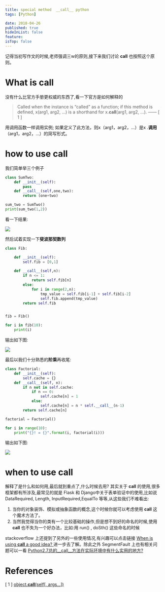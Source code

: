 ```yaml
---
title: special method  __call__ python
tags: [Python]

date: 2018-04-26
published: true
hideInList: false
feature: 
isTop: false
---
```








记得当初写作文的时候,老师强调三w的原则,接下来我们讨论 __call__ 也按照这个原则。

# What is __call__
没有什么比官方手册更权威的东西了,看一下官方是如何解释的
>Called when the instance is “called” as a function; if this method is defined, x(arg1, arg2, ...) is a shorthand for x.__call__(arg1, arg2, ...). —— [ 1 ]

用调用函数一样调用实例; 如果定义了此方法，则x（arg1，arg2，...）是x .__调用__（arg1，arg2，...）的简写形式。

# how to use __call__

我们简单举三个例子

```python
class SumTwo:
    def __init__(self):
        pass    
    def __call__(self,one,two):
        return (one+two)

sum_two = SumTwo()
print(sum_two(1,2))
```

看一下结果:

![](http://ww1.sinaimg.cn/large/006wYWbGly1fqq9jw9tnqj30ep0253yd.jpg)


然后试着实现一下**斐波那契数列**

```python
class Fib:

    def __init__(self):
        self.fib = [0,1]
    
    def __call__(self,n):
        if n <= 1:
            return self.fib[n]
        else:
            for i in range(2,n):
                tmp_value = self.fib[i-1] + self.fib[i-2]
                self.fib.append(tmp_value)
        return self.fib


fib = Fib()

for i in fib(10):
    print(i)
```

输出如下图:

![](http://ww1.sinaimg.cn/large/006wYWbGly1fqq6eplhiwj30gv07n3yi.jpg)

最后以我们十分熟悉的**阶乘**再收尾:

```python
class Factorial:
    def __init__(self):
        self.cache = {}
    def __call__(self, n):
        if n not in self.cache:
            if n == 0:
                self.cache[n] = 1
            else:
                self.cache[n] = n * self.__call__(n-1)
        return self.cache[n]

factorial = Factorial()

for i in range(10):                                                             
    print("{}! = {}".format(i, factorial(i)))
```
输出如下图:

![](http://ww1.sinaimg.cn/large/006wYWbGly1fqq5wo9nsej30ge07sdfy.jpg)

# when to use __call__

解释了是什么和如何用,最后就到重点了,什么时候去用? 其实关于 __call__ 的使用,很多框架都有所涉及,最常见的就是 Flask 和 Django中关于表单验证中的使用,比如说 DataRequired, Length, InputRequired,EqualTo 等等,从这些我们不难看出:

1.  当你的对象装饰、模拟或抽象函数的概念,这个时候你就可以考虑使用 __call__ 这个魔术方法了。
2.  当然我觉得当你的类有一个比较基础的操作,但是想不到好的命名的时候,使用 __call__ 也不失为一个好办法，比如:用 run() , doSth() 这些命名的时候

stackoverflow 上还提到了另外的一些使用情况,有兴趣可以点击链接 [When is using __call__ a good idea?
](https://stackoverflow.com/questions/3369640/when-is-using-call-a-good-idea) 进一步去了解。除此之外 SegmentFault 上也有相关问题可以一看 [Python2.7总的__call__方法在实际环境中有什么实用的地方?](https://segmentfault.com/q/1010000006113393?_ea=1020343)

# References

[ 1 ] [object.__call__(self[, args...])](https://docs.python.org/3/reference/datamodel.html#object.__call__)